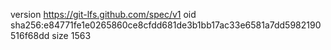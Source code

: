 version https://git-lfs.github.com/spec/v1
oid sha256:e84771fe1e0265860ce8cfdd681de3b1bb17ac33e6581a7dd5982190516f68dd
size 1563
